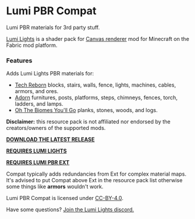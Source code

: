 # Lumi PBR Compat
Lumi PBR materials for 3rd party stuff.

[Lumi Lights](https://github.com/spiralhalo/LumiLights) is a shader pack for [Canvas renderer](https://github.com/grondag/canvas) mod for Minecraft on the Fabric mod platform.

### Features

Adds Lumi Lights PBR materials for:

- [Tech Reborn](https://www.curseforge.com/minecraft/mc-mods/techreborn) blocks, stairs, walls, fence, lights, machines, cables, armors, and ores.
- [Adorn](https://www.curseforge.com/minecraft/mc-mods/adorn) furnitures, posts, platforms, steps, chimneys, fences, torch, ladders, and lamps.
- [Oh The Biomes You'll Go](https://www.curseforge.com/minecraft/mc-mods/oh-the-biomes-youll-go-fabric) planks, stones, woods, and logs.

**Disclaimer:** this resource pack is not affiliated nor endorsed by the creators/owners of the supported mods.

**[DOWNLOAD THE LATEST RELEASE](https://github.com/spiralhalo/LumiPBRCompat/releases)**

**[REQUIRES LUMI LIGHTS](https://github.com/spiralhalo/LumiLights)**

**[REQUIRES LUMI PBR EXT](https://github.com/spiralhalo/LumiPBRExt)**

Compat typically adds redundancies from Ext for complex material maps. It's advised to put Compat above Ext in the resource pack list otherwise some things like **armors** wouldn't work.

Lumi PBR Compat is licensed under [CC-BY-4.0](https://creativecommons.org/licenses/by/4.0/).

Have some questions? [Join the Lumi Lights discord.](https://discord.gg/qcyBfhxkgk)
